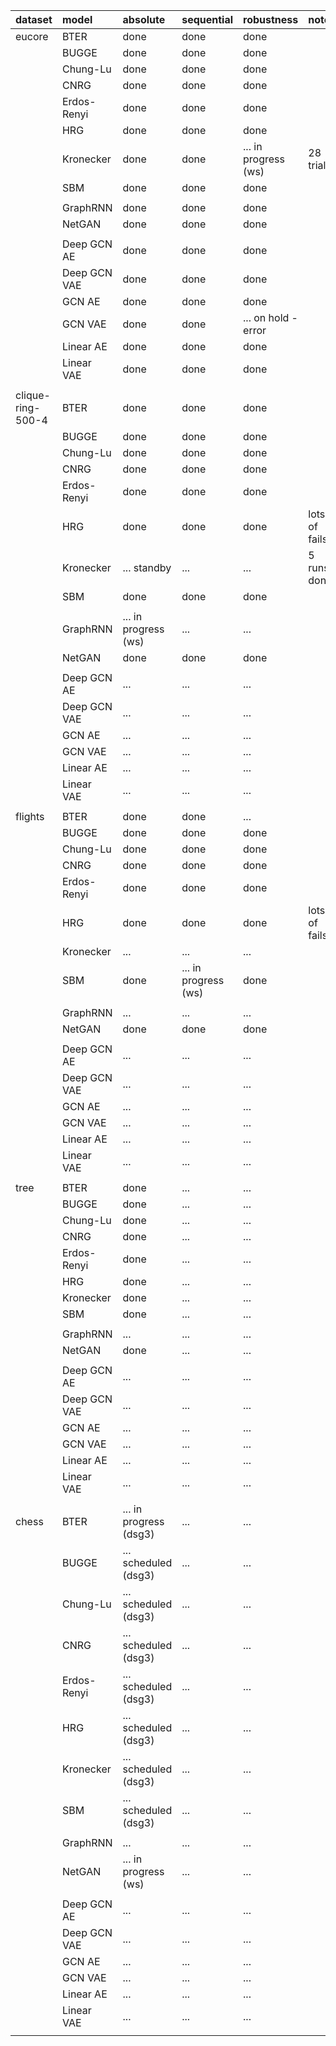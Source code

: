 |    dataset        |        model      |           absolute        |          sequential       |         robustness        |       notes       |
|:----------------- |:----------------- |:------------------------- |:------------------------- |:------------------------- |:----------------- |
| eucore            | BTER              | done                      | done                      | done                      |                   |
|      <i></i>      | BUGGE             | done                      | done                      | done                      |                   |
|      <i></i>      | Chung-Lu          | done                      | done                      | done                      |                   |
|      <i></i>      | CNRG              | done                      | done                      | done                      |                   |
|      <i></i>      | Erdos-Renyi       | done                      | done                      | done                      |                   |
|      <i></i>      | HRG               | done                      | done                      | done                      |                   |
|      <i></i>      | Kronecker         | done                      | done                      | ...  in progress (ws)     | 28 trials         |
|      <i></i>      | SBM               | done                      | done                      | done                      |                   |
|      <i></i>      |                   |                           |                           |                           |                   |
|      <i></i>      | GraphRNN          | done                      | done                      | done                      |                   |
|      <i></i>      | NetGAN            | done                      | done                      | done                      |                   |
|      <i></i>      |                   |                           |                           |                           |                   |
|      <i></i>      | Deep GCN AE       | done                      | done                      | done                      |                   |
|      <i></i>      | Deep GCN VAE      | done                      | done                      | done                      |                   |
|      <i></i>      | GCN AE            | done                      | done                      | done                      |                   |
|      <i></i>      | GCN VAE           | done                      | done                      | ...  on hold - error      |                   |
|      <i></i>      | Linear AE         | done                      | done                      | done                      |                   |
|      <i></i>      | Linear VAE        | done                      | done                      | done                      |                   |
|      <i></i>      |      <i></i>      |          <i></i>          |          <i></i>          |          <i></i>          |      <i></i>      |
| clique-ring-500-4 | BTER              | done                      | done                      | done                      |                   |
|      <i></i>      | BUGGE             | done                      | done                      | done                      |                   |
|      <i></i>      | Chung-Lu          | done                      | done                      | done                      |                   |
|      <i></i>      | CNRG              | done                      | done                      | done                      |                   |
|      <i></i>      | Erdos-Renyi       | done                      | done                      | done                      |                   |
|      <i></i>      | HRG               | done                      | done                      | done                      | lots of fails     |
|      <i></i>      | Kronecker         | ...  standby              | ...                       | ...                       | 5 runs done       |
|      <i></i>      | SBM               | done                      | done                      | done                      |                   |
|      <i></i>      |                   |                           |                           |                           |                   |
|      <i></i>      | GraphRNN          | ...  in progress (ws)     | ...                       | ...                       |                   |
|      <i></i>      | NetGAN            | done                      | done                      | done                      |                   |
|      <i></i>      |                   |                           |                           |                           |                   |
|      <i></i>      | Deep GCN AE       | ...                       | ...                       | ...                       |                   |
|      <i></i>      | Deep GCN VAE      | ...                       | ...                       | ...                       |                   |
|      <i></i>      | GCN AE            | ...                       | ...                       | ...                       |                   |
|      <i></i>      | GCN VAE           | ...                       | ...                       | ...                       |                   |
|      <i></i>      | Linear AE         | ...                       | ...                       | ...                       |                   |
|      <i></i>      | Linear VAE        | ...                       | ...                       | ...                       |                   |
|      <i></i>      |      <i></i>      |          <i></i>          |          <i></i>          |          <i></i>          |      <i></i>      |
| flights           | BTER              | done                      | done                      | ...                       |                   |
|      <i></i>      | BUGGE             | done                      | done                      | done                      |                   |
|      <i></i>      | Chung-Lu          | done                      | done                      | done                      |                   |
|      <i></i>      | CNRG              | done                      | done                      | done                      |                   |
|      <i></i>      | Erdos-Renyi       | done                      | done                      | done                      |                   |
|      <i></i>      | HRG               | done                      | done                      | done                      | lots of fails     |
|      <i></i>      | Kronecker         | ...                       | ...                       | ...                       |                   |
|      <i></i>      | SBM               | done                      | ...  in progress (ws)     | done                      |                   |
|      <i></i>      |                   |                           |                           |                           |                   |
|      <i></i>      | GraphRNN          | ...                       | ...                       | ...                       |                   |
|      <i></i>      | NetGAN            | done                      | done                      | done                      |                   |
|      <i></i>      |                   |                           |                           |                           |                   |
|      <i></i>      | Deep GCN AE       | ...                       | ...                       | ...                       |                   |
|      <i></i>      | Deep GCN VAE      | ...                       | ...                       | ...                       |                   |
|      <i></i>      | GCN AE            | ...                       | ...                       | ...                       |                   |
|      <i></i>      | GCN VAE           | ...                       | ...                       | ...                       |                   |
|      <i></i>      | Linear AE         | ...                       | ...                       | ...                       |                   |
|      <i></i>      | Linear VAE        | ...                       | ...                       | ...                       |                   |
|      <i></i>      |      <i></i>      |          <i></i>          |          <i></i>          |          <i></i>          |      <i></i>      |
| tree              | BTER              | done                      | ...                       | ...                       |                   |
|      <i></i>      | BUGGE             | done                      | ...                       | ...                       |                   |
|      <i></i>      | Chung-Lu          | done                      | ...                       | ...                       |                   |
|      <i></i>      | CNRG              | done                      | ...                       | ...                       |                   |
|      <i></i>      | Erdos-Renyi       | done                      | ...                       | ...                       |                   |
|      <i></i>      | HRG               | done                      | ...                       | ...                       |                   |
|      <i></i>      | Kronecker         | done                      | ...                       | ...                       |                   |
|      <i></i>      | SBM               | done                      | ...                       | ...                       |                   |
|      <i></i>      |                   |                           |                           |                           |                   |
|      <i></i>      | GraphRNN          | ...                       | ...                       | ...                       |                   |
|      <i></i>      | NetGAN            | done                      | ...                       | ...                       |                   |
|      <i></i>      |                   |                           |                           |                           |                   |
|      <i></i>      | Deep GCN AE       | ...                       | ...                       | ...                       |                   |
|      <i></i>      | Deep GCN VAE      | ...                       | ...                       | ...                       |                   |
|      <i></i>      | GCN AE            | ...                       | ...                       | ...                       |                   |
|      <i></i>      | GCN VAE           | ...                       | ...                       | ...                       |                   |
|      <i></i>      | Linear AE         | ...                       | ...                       | ...                       |                   |
|      <i></i>      | Linear VAE        | ...                       | ...                       | ...                       |                   |
|      <i></i>      |      <i></i>      |          <i></i>          |          <i></i>          |          <i></i>          |      <i></i>      |
| chess             | BTER              | ... in progress (dsg3)    | ...                       | ...                       |                   |
|      <i></i>      | BUGGE             | ... scheduled (dsg3)      | ...                       | ...                       |                   |
|      <i></i>      | Chung-Lu          | ... scheduled (dsg3)      | ...                       | ...                       |                   |
|      <i></i>      | CNRG              | ... scheduled (dsg3)      | ...                       | ...                       |                   |
|      <i></i>      | Erdos-Renyi       | ... scheduled (dsg3)      | ...                       | ...                       |                   |
|      <i></i>      | HRG               | ... scheduled (dsg3)      | ...                       | ...                       |                   |
|      <i></i>      | Kronecker         | ... scheduled (dsg3)      | ...                       | ...                       |                   |
|      <i></i>      | SBM               | ... scheduled (dsg3)      | ...                       | ...                       |                   |
|      <i></i>      |                   |                           |                           |                           |                   |
|      <i></i>      | GraphRNN          | ...                       | ...                       | ...                       |                   |
|      <i></i>      | NetGAN            | ... in progress (ws)      | ...                       | ...                       |                   |
|      <i></i>      |                   |                           |                           |                           |                   |
|      <i></i>      | Deep GCN AE       | ...                       | ...                       | ...                       |                   |
|      <i></i>      | Deep GCN VAE      | ...                       | ...                       | ...                       |                   |
|      <i></i>      | GCN AE            | ...                       | ...                       | ...                       |                   |
|      <i></i>      | GCN VAE           | ...                       | ...                       | ...                       |                   |
|      <i></i>      | Linear AE         | ...                       | ...                       | ...                       |                   |
|      <i></i>      | Linear VAE        | ...                       | ...                       | ...                       |                   |
|      <i></i>      |      <i></i>      |              <i></i>      |              <i></i>      |              <i></i>      |      <i></i>      |
